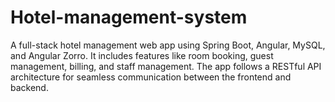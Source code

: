 # Hotel-management-system
A full-stack hotel management web app using Spring Boot, Angular, MySQL, and Angular Zorro. It includes features like room booking, guest management, billing, and staff management. The app follows a RESTful API architecture for seamless communication between the frontend and backend.
